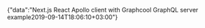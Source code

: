 {"data":"Next.js React Apollo client with Graphcool GraphQL server example2019-09-14T18:06:10+03:00"}
